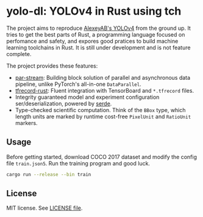 # yolo-dl: YOLOv4 in Rust using tch

The project aims to reproduce [AlexeyAB's YOLOv4](https://github.com/AlexeyAB/darknet) from the ground up.
It tries to get the best parts of Rust, a programming language focused on perfomance and safety,
and expores good pratices to build machine learning toolchains in Rust.
It is still under development and is not feature complete.

The project provides these features:

- [par-stream](https://github.com/jerry73204/par-stream): Building block solution of parallel and asynchronous data pipeline, unlike PyTorch's all-in-one `DataParallel`.
- [tfrecord-rust](https://github.com/jerry73204/rust-tfrecord): Fluent integration with TensorBoard and `*.tfrecord` files.
- Integrity guaranteed model and experiment configuration ser/deserialization, powered by [serde](https://github.com/serde-rs/serde).
- Type-checked scientific computation. Think of the `BBox` type, which length units are marked by runtime cost-free `PixelUnit` and `RatioUnit` markers.

## Usage

Before getting started, download COCO 2017 dataset and modify the config file `train.json5`.
Run the training program and good luck.

```sh
cargo run --release --bin train
```

## License

MIT license. See [LICENSE file](LICENSE.txt).
